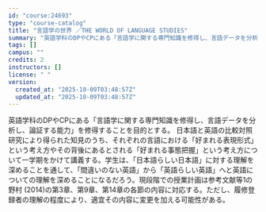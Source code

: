 ```yaml
---
id: "course:24693"
type: "course-catalog"
title: "言語学の世界 ／THE WORLD OF LANGUAGE STUDIES"
summary: "英語学科のDPやCPにある「言語学に関する専門知識を修得し、言語データを分析し、論証する能力」を修得することを目的とする。 日本語と英語の比較対照研究により得られた知見のうち、それぞれの言語における「好まれる表現形式」という考え方やその背後…"
tags: []
campus: ""
credits: 2
instructors: []
license: " "
version:
  created_at: "2025-10-09T03:48:57Z"
  updated_at: "2025-10-09T03:48:57Z"
---
```


英語学科のDPやCPにある「言語学に関する専門知識を修得し、言語データを分析し、論証する能力」を修得することを目的とする。 日本語と英語の比較対照研究により得られた知見のうち、それぞれの言語における「好まれる表現形式」という考え方やその背後にあるとされる「好まれる事態把握」という考え方について一学期をかけて講義する。学生は、「日本語らしい日本語」に対する理解を深めることを通して、「間違いのない英語」から「英語らしい英語」へと英語についての理解を深めることになるだろう。現段階での授業計画は参考文献等1の野村 (2014)の第3章、第9章、第14章の各節の内容に対応する。ただし、履修登録者の理解の程度により、適宜その内容に変更を加える可能性がある。
